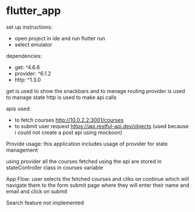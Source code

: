 # flutter_app

set up instructions:
- open project in ide and run flutter run
- select emulator


dependencies:
- get: ^4.6.6
- provider: ^6.1.2
- http: ^1.3.0

get is used to show the snackbars and to manage routing
provider is used to manage state
http is used to make api calls


apis used:
- to fetch courses 
    http://10.0.2.2:3001/courses
- to submit user request
    https://api.restful-api.dev/objects
    (used because i could not create a post api using mockoon)

Provide usage:
this application includes usage of provider for state management

using provider all the courses fetched using the api are stored in stateController class in courses variable

App Flow:
user selects the fetched courses and cliks on continue which will navigate them to the form submit page where they will enter their name and email and click on submit


Search feature not implemented
